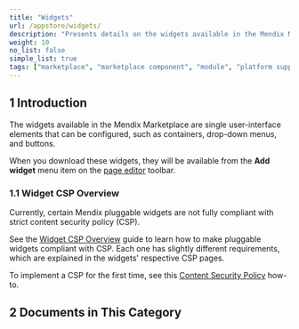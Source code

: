 ```yaml
---
title: "Widgets"
url: /appstore/widgets/
description: "Presents details on the widgets available in the Mendix Marketplace."
weight: 10
no_list: false
simple_list: true
tags: ["marketplace", "marketplace component", "module", "platform support"]
---
```


## 1 Introduction

The widgets available in the Mendix Marketplace are single user-interface elements that can be configured, such as containers, drop-down menus, and buttons.

When you download these widgets, they will be available from the **Add widget** menu item on the [page editor](/refguide/page/) toolbar.

### 1.1 Widget CSP Overview

Currently, certain Mendix pluggable widgets are not fully compliant with strict content security policy (CSP). 

See the [Widget CSP Overview](/appstore/widgets/security/content-security-policy/) guide to learn how to make pluggable widgets compliant with CSP. Each one has slightly different requirements, which are explained in the widgets' respective CSP pages.

To implement a CSP for the first time, see this [Content Security Policy](/howto/security/csp/) how-to.

## 2 Documents in This Category
